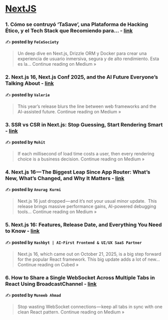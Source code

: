 
<h1><a href=https://medium.com/tag/nextjs/recommended target="_blank" rel="noopener noreferrer">NextJS</a></h1>
<h3>1. Cómo se contruyó ‘TaSave’, una Plataforma de Hacking Ético, y el Tech Stack que Recomiendo para… - <a href="https://medium.com/@fernandaycesarmauricioymariel/c%C3%B3mo-se-contruy%C3%B3-tasave-una-plataforma-de-hacking-%C3%A9tico-y-el-tech-stack-que-recomiendo-para-3b7b439bac97?source=rss------nextjs-5" target="_blank" rel="noopener noreferrer">link</a></h3>

✍️ **posted by `FeCeSociety`**

<blockquote>Un deep dive en Next.js, Drizzle ORM y Docker para crear una experiencia de usuario inmersiva, segura y de alto rendimiento. Esta es la…
Continue reading on Medium »</blockquote>

<h3>2. Next.js 16, Next.js Conf 2025, and the AI Future Everyone’s Talking About - <a href="https://medium.com/@valerie_m/next-js-16-next-js-conf-2025-and-the-ai-future-everyones-talking-about-968b7eea0c0a?source=rss------nextjs-5" target="_blank" rel="noopener noreferrer">link</a></h3>

✍️ **posted by `Valerie`**

<blockquote>This year’s release blurs the line between web frameworks and the AI-assisted future.
Continue reading on Medium »</blockquote>

<h3>3. SSR vs CSR in Next.js: Stop Guessing, Start Rendering Smart - <a href="https://medium.com/@mbodhija80/ssr-vs-csr-in-next-js-stop-guessing-start-rendering-smart-3aad98e4ec3d?source=rss------nextjs-5" target="_blank" rel="noopener noreferrer">link</a></h3>

✍️ **posted by `Mohit`**

<blockquote>If each millisecond of load time costs a user, then every rendering choice is a business decision.
Continue reading on Medium »</blockquote>

<h3>4. Next.js 16 — The Biggest Leap Since App Router: What’s New, What’s Changed, and Why It Matters - <a href="https://medium.com/@anuragkurmi/next-js-16-the-biggest-leap-since-app-router-whats-new-what-s-changed-and-why-it-matters-ae3938d78cc6?source=rss------nextjs-5" target="_blank" rel="noopener noreferrer">link</a></h3>

✍️ **posted by `Anurag Kurmi`**

<blockquote>Next.js 16 just dropped — and it’s not your usual minor update.
 This release brings massive performance gains, AI-powered debugging tools…
Continue reading on Medium »</blockquote>

<h3>5. Next.js 16: Features, Release Date, and Everything You Need to Know - <a href="https://blog.cubed.run/nextjs-16-whats-new-15cb753dc0da?source=rss------nextjs-5" target="_blank" rel="noopener noreferrer">link</a></h3>

✍️ **posted by `Hashbyt | AI-First Frontend & UI/UX SaaS Partner`**

<blockquote>Next.js 16, which came out on October 21, 2025, is a big step forward for the popular React framework. This big update adds a lot of new…
Continue reading on Cubed »</blockquote>

<h3>6. How to Share a Single WebSocket Across Multiple Tabs in React Using BroadcastChannel - <a href="https://medium.com/@muneebahmad7677/how-to-share-a-single-websocket-across-multiple-tabs-in-react-using-broadcastchannel-e42365bf85f4?source=rss------nextjs-5" target="_blank" rel="noopener noreferrer">link</a></h3>

✍️ **posted by `Muneeb Ahmad`**

<blockquote>Stop wasting WebSocket connections — keep all tabs in sync with one clean React pattern.
Continue reading on Medium »</blockquote>

